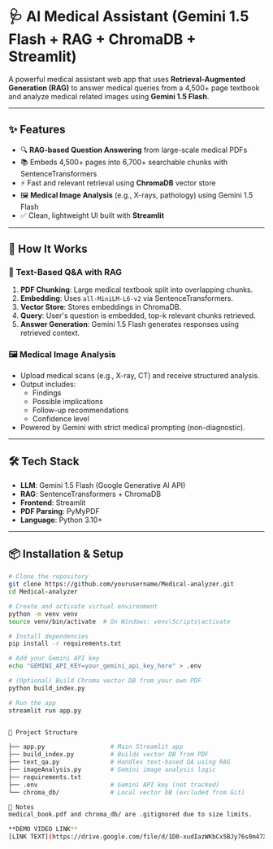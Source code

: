 # 🩺 AI Medical Assistant (Gemini 1.5 Flash + RAG + ChromaDB + Streamlit)

A powerful medical assistant web app that uses **Retrieval-Augmented Generation (RAG)** to answer medical queries from a 4,500+ page textbook and analyze medical related images using **Gemini 1.5 Flash**.

---

## ✨ Features

- 🔍 **RAG-based Question Answering** from large-scale medical PDFs
- 📚 Embeds 4,500+ pages into 6,700+ searchable chunks with SentenceTransformers
- ⚡ Fast and relevant retrieval using **ChromaDB** vector store
- 🖼️ **Medical Image Analysis** (e.g., X-rays, pathology) using Gemini 1.5 Flash
- ✅ Clean, lightweight UI built with **Streamlit**

---


## 🧠 How It Works

### 📖 Text-Based Q&A with RAG
1. **PDF Chunking**: Large medical textbook split into overlapping chunks.
2. **Embedding**: Uses `all-MiniLM-L6-v2` via SentenceTransformers.
3. **Vector Store**: Stores embeddings in ChromaDB.
4. **Query**: User's question is embedded, top-k relevant chunks retrieved.
5. **Answer Generation**: Gemini 1.5 Flash generates responses using retrieved context.

### 🖼️ Medical Image Analysis
- Upload medical scans (e.g., X-ray, CT) and receive structured analysis.
- Output includes:
  - Findings
  - Possible implications
  - Follow-up recommendations
  - Confidence level
- Powered by Gemini with strict medical prompting (non-diagnostic).

---

## 🛠️ Tech Stack

- **LLM**: Gemini 1.5 Flash (Google Generative AI API)
- **RAG**: SentenceTransformers + ChromaDB
- **Frontend**: Streamlit
- **PDF Parsing**: PyMyPDF 
- **Language**: Python 3.10+

---

## 📦 Installation & Setup

```bash
# Clone the repository
git clone https://github.com/yourusername/Medical-analyzer.git
cd Medical-analyzer

# Create and activate virtual environment
python -m venv venv
source venv/bin/activate  # On Windows: venv\Scripts\activate

# Install dependencies
pip install -r requirements.txt

# Add your Gemini API key
echo "GEMINI_API_KEY=your_gemini_api_key_here" > .env

# (Optional) Build Chroma vector DB from your own PDF
python build_index.py

# Run the app
streamlit run app.py


🧾 Project Structure

├── app.py                  # Main Streamlit app
├── build_index.py          # Builds vector DB from PDF
├── text_qa.py              # Handles text-based QA using RAG
├── imageAnalysis.py        # Gemini image analysis logic
├── requirements.txt
├── .env                    # Gemini API key (not tracked)
└── chroma_db/              # Local vector DB (excluded from Git)

🛑 Notes
medical_book.pdf and chroma_db/ are .gitignored due to size limits.

**DEMO VIDEO LINK**
[LINK TEXT](https://drive.google.com/file/d/1D0-xudIazWKbCx5BJy76s0m47XPiUenp/view?usp=sharing)

